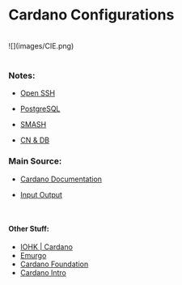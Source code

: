 # Cardano Configurations
<br>
![](images/CIE.png)
<br><br>

### Notes:
* [Open SSH](https://github.com/eltownes/Cardano-Configs/tree/master/Open%20SSH)

* [PostgreSQL](https://github.com/eltownes/Cardano-Configs/tree/master/PostgreSQL)

* [SMASH](https://github.com/eltownes/Cardano-Configs/tree/master/SMASH)

* [CN & DB](https://github.com/eltownes/Cardano-Configs/tree/master/CNDB)

### Main Source:

* [Cardano Documentation](https://docs.cardano.org/en/latest/)

* [Input Output](https://github.com/input-output-hk)

<br>

#### Other Stuff:
* [IOHK | Cardano](https://iohk.io/en/projects/cardano/)
* [Emurgo](https://emurgo.io/)
* [Cardano Foundation](https://cardanofoundation.org/)
* [Cardano Intro](https://www.cardano.org/)


<br><br>

